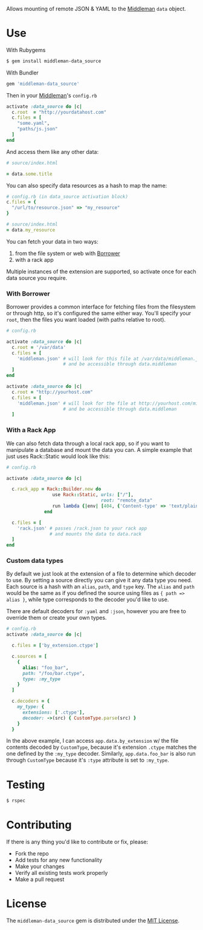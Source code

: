 Allows mounting of remote JSON & YAML to the [Middleman](http://middlemanapp.com) `data` object.

# Use

With Rubygems

```bash
$ gem install middleman-data_source
```

With Bundler

```ruby
gem 'middleman-data_source'
```

Then in your [Middleman](http://middlemanapp.com)'s `config.rb`

```ruby
activate :data_source do |c|
  c.root  = "http://yourdatahost.com"
  c.files = [
    "some.yaml",
    "paths/js.json"
  ]
end
```

And access them like any other data:

```ruby
# source/index.html

= data.some.title
```

You can also specify data resources as a hash to map the name:

```ruby
# config.rb (in data_source activation block)
c.files = {
  "/url/to/resource.json" => "my_resource"
}

# source/index.html
= data.my_resource
```

You can fetch your data in two ways:
1. from the file system or web with [Borrower](http://github.com/stevenosloan/borrower)
2. with a rack app

Multiple instances of the extension are supported, so activate once for each data source you require.


### With Borrower

Borrower provides a common interface for fetching files from the filesystem or through http, so it's configured the same either way. You'll specify your `root`, then the files you want loaded (with paths relative to root).

```ruby
# config.rb

activate :data_source do |c|
  c.root = '/var/data'
  c.files = [
    'middleman.json' # will look for this file at /var/data/middleman.json
                     # and be accessible through data.middleman
  ]
end

activate :data_source do |c|
  c.root = "http://yourhost.com"
  c.files = [
    'middleman.json' # will look for the file at http://yourhost.com/middleman.json
                     # and be accessible through data.middleman
  ]
```

### With a Rack App

We can also fetch data through a local rack app, so if you want to manipulate a database and mount the data you can. A simple example that just uses Rack::Static would look like this:

```ruby
# config.rb

activate :data_source do |c|

  c.rack_app = Rack::Builder.new do
                 use Rack::Static, urls: ["/"],
                                   root: "remote_data"
                 run lambda {|env| [404, {'Content-type' => 'text/plain'}, ['Not found']] }
              end

  c.files = [
    'rack.json' # passes /rack.json to your rack app
                # and mounts the data to data.rack
  ]
end
```

### Custom data types

By default we just look at the extension of a file to determine which decoder to use. By setting a source directly you can give it any data type you need. Each source is a hash with an `alias`, `path`, and `type` key. The `alias` and `path` would be the same as if you defined the source using files as `{ path => alias }`, while type corresponds to the decoder you'd like to use.

There are default decoders for `:yaml` and `:json`, however you are free to override them or create your own types.

```ruby
# config.rb
activate :data_source do |c|

  c.files = ['by_extension.ctype']

  c.sources = [
    {
      alias: "foo_bar",
      path: "/foo/bar.ctype",
      type: :my_type
    }
  ]

  c.decoders = {
    my_type: {
      extensions: ['.ctype'],
      decoder: ->(src) { CustomType.parse(src) }
    }
  }
```

In the above example, I can access `app.data.by_extension` w/ the file contents decoded by `CustomType`, because it's extension `.ctype` matches the one defined by the `:my_type` decoder. Similarly, `app.data.foo_bar` is also run through `CustomType` because it's `:type` attribute is set to `:my_type`.

# Testing

```bash
$ rspec
```


# Contributing

If there is any thing you'd like to contribute or fix, please:

- Fork the repo
- Add tests for any new functionality
- Make your changes
- Verify all existing tests work properly
- Make a pull request


# License

The `middleman-data_source` gem is distributed under the [MIT License](/LICENSE).
